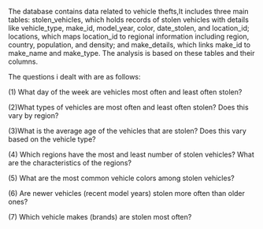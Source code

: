 
The database contains data related to vehicle thefts,It includes three main tables: 
stolen_vehicles, which holds records of stolen vehicles with details like vehicle_type, make_id, model_year, color, date_stolen, and location_id; 
locations, which maps location_id to regional information including region, country, population, and density; 
and make_details, which links make_id to make_name and make_type. The analysis is based on these tables and their columns.

The questions i dealt with are as follows:



(1) What day of the week are vehicles most often and least often stolen?

(2)What types of vehicles are most often and least often stolen? Does this vary by region?

(3)What is the average age of the vehicles that are stolen? Does this vary based on the vehicle type?

(4) Which regions have the most and least number of stolen vehicles? What are the characteristics of the regions?

(5) What are the most common vehicle colors among stolen vehicles?

(6) Are newer vehicles (recent model years) stolen more often than older ones?

(7) Which vehicle makes (brands) are stolen most often?
